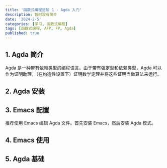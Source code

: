 ```yaml
---
title: '函数式编程进阶 1 - Agda 入门'
description: 暂时没有简介
date: '2024-2-5'
categories: [学习, 函数式编程]
tags: [函数式编程, AFP, FP, Agda]
published: true
---
```


## 1. Agda 简介

Agda 是一种带有依赖类型的编程语言。由于带有强定型和依赖类型，Agda 可以作为证明助理，（在构造性设置下）证明数学定理并将这些证明当做算法来运行。

## 2. Agda 安装

## 3. Emacs 配置

推荐使用 Emacs 编辑 Agda 文件。首先安装 Emacs，然后安装 Agda 模式。

## 4. Emacs 使用

## 5. Agda 基础
